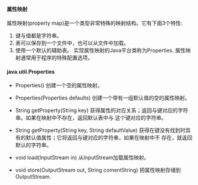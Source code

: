 #### 属性映射
属性映射(property map)是一个类型非常特殊的映射结构。它有下面3个特性:
1. 键与值都是字符串。
2. 表可以保存到一个文件中，也可以从文件中加载。
3. 使用一个默认的辅助表。
	实现属性映射的Java平台类称为Properties.
	属性映射通常用于程序的特殊配置选项。


#### java.util.Properties
* Properties()
	创建一个空的属性映射。

* Properties(Properties defaults)
	创建一个带有一组默认值的空的属性映射。

* String getProperty(String key)
	获得属性的对应关系；返回与键对应的字符串。如果在映射中不存在，返回默认表中与
	这个键对应的字符串。

* String getProperty(String key, String defaultValue)
	获得在键没有找到时具有的默认值属性；它将返回与键对应的字符串，如果在映射中不
	存在，就返回默认的字符串。

* void load(InputStream in)
	从InputStream加载属性映射。

* void store(OutputStream out, String comentString)
	把属性映射存储到OutputStream.
